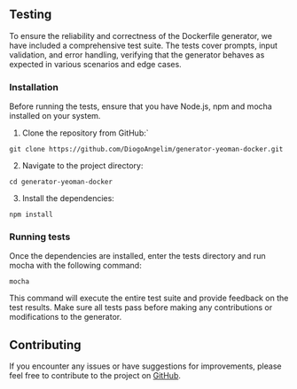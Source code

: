## Testing

To ensure the reliability and correctness of the Dockerfile generator, we have included a comprehensive test suite. The tests cover prompts, input validation, and error handling, verifying that the generator behaves as expected in various scenarios and edge cases.

### Installation

Before running the tests, ensure that you have Node.js, npm and mocha installed on your system.

1. Clone the repository from GitHub:`

`git clone https://github.com/DiogoAngelim/generator-yeoman-docker.git`

2.  Navigate to the project directory:

`cd generator-yeoman-docker`

3.  Install the dependencies:

`npm install`

### Running tests

Once the dependencies are installed, enter the tests directory and run mocha with the following command:

`mocha`

This command will execute the entire test suite and provide feedback on the test results. Make sure all tests pass before making any contributions or modifications to the generator.

## Contributing

If you encounter any issues or have suggestions for improvements, please feel free to contribute to the project on [GitHub](https://github.com/DiogoAngelim/generator-yeoman-docker).
